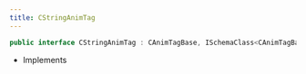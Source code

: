 ```yaml
---
title: CStringAnimTag
---
```


```csharp
public interface CStringAnimTag : CAnimTagBase, ISchemaClass<CAnimTagBase>, ISchemaClass<CStringAnimTag>, ISchemaField, ISchemaClass, INativeHandle
```

- Implements

